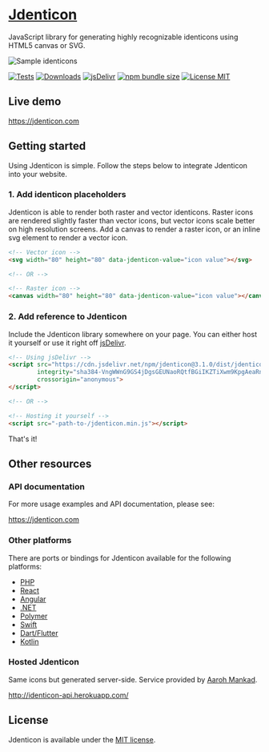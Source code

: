 # [Jdenticon](https://jdenticon.com)
JavaScript library for generating highly recognizable identicons using HTML5 canvas or SVG.

![Sample identicons](https://jdenticon.com/hosted/github-samples.png)

[![Tests](https://img.shields.io/github/workflow/status/dmester/jdenticon/Tests/master?style=flat-square)](https://github.com/dmester/jdenticon/actions)
[![Downloads](https://img.shields.io/npm/dt/jdenticon.svg?style=flat-square)](https://www.npmjs.com/package/jdenticon)
[![jsDelivr](https://data.jsdelivr.com/v1/package/npm/jdenticon/badge?style=flat-square)](https://www.jsdelivr.com/package/npm/jdenticon)
[![npm bundle size](https://img.shields.io/bundlephobia/min/jdenticon.svg?style=flat-square)](https://bundlephobia.com/result?p=jdenticon)
[![License MIT](https://img.shields.io/badge/license-MIT-green.svg?style=flat-square)](https://github.com/dmester/jdenticon/blob/master/LICENSE)

## Live demo
https://jdenticon.com

## Getting started
Using Jdenticon is simple. Follow the steps below to integrate Jdenticon into your website.

### 1. Add identicon placeholders
Jdenticon is able to render both raster and vector identicons. Raster icons are rendered 
slightly faster than vector icons, but vector icons scale better on high resolution screens.
Add a canvas to render a raster icon, or an inline svg element to render a vector icon.

```HTML
<!-- Vector icon -->
<svg width="80" height="80" data-jdenticon-value="icon value"></svg>

<!-- OR -->

<!-- Raster icon -->
<canvas width="80" height="80" data-jdenticon-value="icon value"></canvas>
```

### 2. Add reference to Jdenticon
Include the Jdenticon library somewhere on your page. You can either host it yourself or 
use it right off [jsDelivr](https://www.jsdelivr.com).

```HTML
<!-- Using jsDelivr -->
<script src="https://cdn.jsdelivr.net/npm/jdenticon@3.1.0/dist/jdenticon.min.js"
        integrity="sha384-VngWWnG9GS4jDgsGEUNaoRQtfBGiIKZTiXwm9KpgAeaRn6Y/1tAFiyXqSzqC8Ga/"
        crossorigin="anonymous">
</script>

<!-- OR -->

<!-- Hosting it yourself -->
<script src="-path-to-/jdenticon.min.js"></script>
```
That's it!

## Other resources
### API documentation
For more usage examples and API documentation, please see:

https://jdenticon.com

### Other platforms
There are ports or bindings for Jdenticon available for the following platforms:

* [PHP](https://github.com/dmester/jdenticon-php/)
* [React](https://www.npmjs.com/package/react-jdenticon)
* [Angular](https://www.npmjs.com/package/ngx-jdenticon)
* [.NET](https://github.com/dmester/jdenticon-net/)
* [Polymer](https://github.com/GeoloeG/identicon-element)
* [Swift](https://github.com/aleph7/jdenticon-swift)
* [Dart/Flutter](https://pub.dartlang.org/packages/jdenticon_dart)
* [Kotlin](https://github.com/WycliffeAssociates/jdenticon-kotlin)

### Hosted Jdenticon
Same icons but generated server-side. Service provided by [Aaroh Mankad](https://github.com/aarohmankad).

http://identicon-api.herokuapp.com/

## License
Jdenticon is available under the [MIT license](https://github.com/dmester/jdenticon/blob/master/LICENSE).
